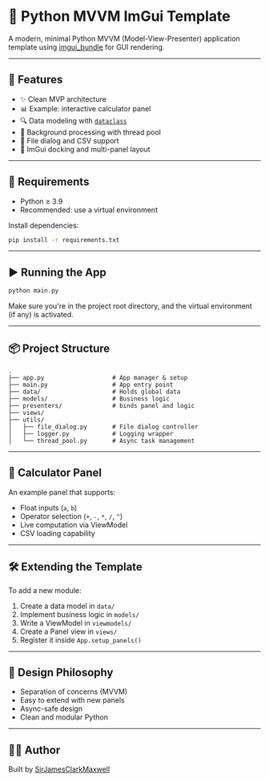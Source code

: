 
# 🧪 Python MVVM ImGui Template

A modern, minimal Python MVVM (Model-View-Presenter) application template using
[imgui_bundle](https://github.com/pthom/imgui_bundle) for GUI rendering.

---

## 🚀 Features

- ✨ Clean MVP architecture
- 📊 Example: interactive calculator panel
- 🔍 Data modeling with [`dataclass`](https://www.attrs.org/)
- 🧵 Background processing with thread pool
- 📁 File dialog and CSV support
- 🧱 ImGui docking and multi-panel layout

---

## 🧰 Requirements

- Python ≥ 3.9
- Recommended: use a virtual environment

Install dependencies:

```bash
pip install -r requirements.txt
```
---

## ▶️ Running the App

```bash
python main.py
```

Make sure you're in the project root directory, and the virtual environment (if any) is activated.

---

## 📦 Project Structure

```
.
├── app.py                   # App manager & setup
├── main.py                  # App entry point
├── data/                    # Holds global data
├── models/                  # Business logic
├── presenters/              # binds panel and logic
├── views/
├── utils/
│   ├── file_dialog.py       # File dialog controller
│   ├── logger.py            # Logging wrapper
│   └── thread_pool.py       # Async task management
```

---

## 🧪 Calculator Panel

An example panel that supports:
- Float inputs (`a`, `b`)
- Operator selection (`+`, `-`, `*`, `/`, `^`)
- Live computation via ViewModel
- CSV loading capability

---

## 🛠️ Extending the Template

To add a new module:

1. Create a data model in `data/`
2. Implement business logic in `models/`
3. Write a ViewModel in `viewmodels/`
4. Create a Panel view in `views/`
5. Register it inside `App.setup_panels()`

---

## 🧠 Design Philosophy

- Separation of concerns (MVVM)
- Easy to extend with new panels
- Async-safe design
- Clean and modular Python

---

## 👨‍💻 Author

Built by [SirJamesClarkMaxwell](https://github.com/SirJamesClarkMaxwell)

